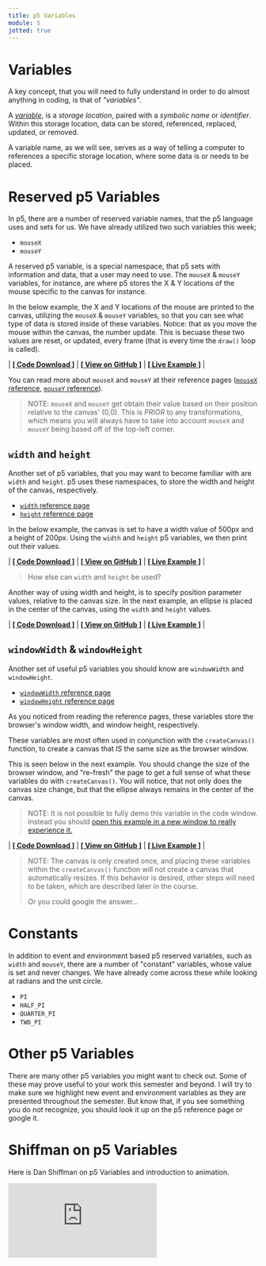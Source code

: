 ```yaml
---
title: p5 Variables
module: 5
jotted: true
---
```


# Variables

A key concept, that you will need to fully understand in order to do almost anything in coding, is that of _"variables"_.

A [_variable_](https://en.wikipedia.org/wiki/Variable_(computer_science)), is a _storage location_, paired with a _symbolic name_ or _identifier_. Within this storage location, data can be stored, referenced, replaced, updated, or removed.

A variable name, as we will see, serves as a way of telling a computer to references a specific storage location, where some data is or needs to be placed.


# Reserved p5 Variables

In p5, there are a number of reserved variable names, that the p5 language uses and sets for us. We have already utilized two such variables this week;

- `mouseX`
- `mouseY`

A reserved p5 variable, is a special namespace, that p5 sets with information and data, that a user may need to use. The `mouseX` & `mouseY` variables, for instance, are where p5 stores the X & Y locations of the mouse specific to the canvas for instance.

In the below example, the X and Y locations of the mouse are printed to the canvas, utilizing the `mouseX` & `mouseY` variables, so that you can see what type of data is stored inside of these variables. Notice: that as you move the mouse within the canvas, the number update. This is becuase these two values are reset, or updated, every frame (that is every time the `draw()` loop is called).


<div id="jotted-demo-1" class="jotted-theme-stacked" style="649px"></div>

<script>
    new Jotted(document.querySelector("#jotted-demo-1"), {
    files: [
        {
            type: "js",
            hide: false,
            url:"https://raw.githubusercontent.com/Montana-Media-Arts/120_CreativeCoding/master/lecture_code/05/02_mouse_location_01/sketch.js"
        },
        {
            type: "html",
            hide: true,
            url:"../../../p5_resources/index.html"
        }
    ],
    showBlank: false,
    showResult: true,
    plugins: [
        { name: 'ace', options: { "maxLines": 50 } },
        // { name: 'console', options: { autoClear: true } },
    ]
});
</script>

| [**[ Code Download ]**](https://github.com/Montana-Media-Arts/120_CreativeCoding/raw/master/lecture_code/05/02_mouse_location_01/02_mouse_location_01.zip) | [**[ View on GitHub ]**](https://github.com/Montana-Media-Arts/120_CreativeCoding/raw/master/lecture_code/05/02_mouse_location_01/) | [**[ Live Example ]**](https://montana-media-arts.github.io/120_CreativeCoding/lecture_code/05/02_mouse_location_01/) |

You can read more about `mouseX` and `mouseY` at their reference pages ([`mouseX` reference](https://p5js.org/reference/#/p5/mouseX), [`mouseY` reference](https://p5js.org/reference/#/p5/mouseY)).

> NOTE: `mouseX` and `mouseY` get obtain their value based on their position relative to the canvas' (0,0). This is _PRIOR_ to any transformations, which means you will always have to take into account `mouseX` and `mouseY` being based off of the top-left corner.

## `width` and `height`

Another set of p5 variables, that you may want to become familiar with are `width` and `height`. p5 uses these namespaces, to store the width and height of the canvas, respectively.

- [`width` reference page](https://p5js.org/reference/#/p5/width)
- [`height` reference page](https://p5js.org/reference/#/p5/height)

In the below example, the canvas is set to have a width value of 500px and a height of 200px. Using the `width` and `height` p5 variables, we then print out their values.

<div id="jotted-demo-2" class="jotted-theme-stacked"></div>

<script>
    new Jotted(document.querySelector("#jotted-demo-2"), {
    files: [
        {
            type: "js",
            hide: false,
            url:"https://raw.githubusercontent.com/Montana-Media-Arts/120_CreativeCoding/master/lecture_code/05/03_width_height_01/sketch.js"
        },
        {
            type: "html",
            hide: true,
            url:"../../../p5_resources/index.html"
        }
    ],
    showBlank: false,
    showResult: true,
    plugins: [
        { name: 'ace', options: { "maxLines": 50 } },
        // { name: 'console', options: { autoClear: true } },
    ]
});
</script>

| [**[ Code Download ]**](https://github.com/Montana-Media-Arts/120_CreativeCoding/raw/master/lecture_code/05/03_width_height_01/03_width_height_01.zip) | [**[ View on GitHub ]**](https://github.com/Montana-Media-Arts/120_CreativeCoding/raw/master/lecture_code/05/03_width_height_01/) | [**[ Live Example ]**](https://montana-media-arts.github.io/120_CreativeCoding/lecture_code/05/03_width_height_01/) |


> How else can `width` and `height` be used?

Another way of using width and height, is to specify position parameter values, relative to the canvas size. In the next example, an ellipse is placed in the center of the canvas, using the `width` and `height` values.

<div id="jotted-demo-3" class="jotted-theme-stacked"></div>

<script>
    new Jotted(document.querySelector("#jotted-demo-3"), {
    files: [
        {
            type: "js",
            hide: false,
            url:"https://raw.githubusercontent.com/Montana-Media-Arts/120_CreativeCoding/master/lecture_code/05/03_width_height_02/sketch.js"
        },
        {
            type: "html",
            hide: true,
            url:"../../../p5_resources/index.html"
        }
    ],
    showBlank: false,
    showResult: true,
    plugins: [
        { name: 'ace', options: { "maxLines": 50 } },
        // { name: 'console', options: { autoClear: true } },
    ]
});
</script>

| [**[ Code Download ]**](https://github.com/Montana-Media-Arts/120_CreativeCoding/raw/master/lecture_code/05/03_width_height_02/03_width_height_02.zip) | [**[ View on GitHub ]**](https://github.com/Montana-Media-Arts/120_CreativeCoding/raw/master/lecture_code/05/03_width_height_02/) | [**[ Live Example ]**](https://montana-media-arts.github.io/120_CreativeCoding/lecture_code/05/03_width_height_02/) |


## `windowWidth` & `windowHeight`

Another set of useful p5 variables you should know are `windowWidth` and `windowHeight`.

- [`windowWidth` reference page](https://p5js.org/reference/#/p5/windowWidth)
- [`windowHeight` reference page](https://p5js.org/reference/#/p5/windowHeight)

As you noticed from reading the reference pages, these variables store the browser's window width, and window height, respectively.

These variables are most often used in conjunction with the `createCanvas()` function, to create a canvas that _IS_ the same size as the browser window.

This is seen below in the next example. You should change the size of the browser window, and "re-fresh" the page to get a full sense of what these variables do with `createCanvas()`. You will notice, that not only does the canvas size change, but that the ellipse always remains in the center of the canvas.

> NOTE: It is not possible to fully demo this variable in the code window. Instead you should <a href="https://montana-media-arts.github.io/120_CreativeCoding/lecture_code/05/04_window_vars_01/" target="_blank">open this example in a new window to really experience it.</a>


<div id="jotted-demo-4" class="jotted-theme-stacked" style="600px"></div>

<script>
    new Jotted(document.querySelector("#jotted-demo-4"), {
    files: [
        {
            type: "js",
            hide: false,
            content: `
function setup() {
    // get p5 to query the size of the browser window
    // then create a canvas the same size.
    // createCanvas( windowWidth, windowHeight );
    createCanvas( windowWidth, 600 );
}

function draw() {
    background( 'rgb(219, 206, 87)' );

    // translate to the "center" of the canvas
    // do this using width and height
    translate( width/2, height/2 );

    // draw a circle
    ellipse( 0, 0, 50 );
}`
        },
        {
            type: "html",
            hide: true,
            url:"../../../p5_resources/index.html"
        }
    ],
    showBlank: false,
    showResult: true,
    plugins: [
        { name: 'ace', options: { "maxLines": 50 } },
        // { name: 'console', options: { autoClear: true } },
    ]
});
</script>

| [**[ Code Download ]**](https://github.com/Montana-Media-Arts/120_CreativeCoding/raw/master/lecture_code/05/04_window_vars_01/04_window_vars_01.zip) | [**[ View on GitHub ]**](https://github.com/Montana-Media-Arts/120_CreativeCoding/raw/master/lecture_code/05/04_window_vars_01/) | [**[ Live Example ]**](https://montana-media-arts.github.io/120_CreativeCoding/lecture_code/05/04_window_vars_01/) |



> NOTE: The canvas is only created once, and placing these variables within the `createCanvas()` function will not create a canvas that automatically resizes. If this behavior is desired, other steps will need to be taken, which are described later in the course.
>
> Or you could google the answer...


# Constants

In addition to event and environment based p5 reserved variables, such as `width` and `mouseY`, there are a number of "constant" variables, whose value is set and never changes. We have already come across these while looking at radians and the unit circle.

- `PI`
- `HALF_PI`
- `QUARTER_PI`
- `TWO_PI`


# Other p5 Variables

There are many other p5 variables you might want to check out. Some of these may prove useful to your work this semester and beyond. I will try to make sure we highlight new event and environment variables as they are presented throughout the semester. But know that, if you see something you do not recognize, you should look it up on the p5 reference page or google it.



# Shiffman on p5 Variables

Here is Dan Shiffman on p5 Variables and introduction to animation.

<div class="embed-responsive embed-responsive-16by9"><iframe class="embed-responsive-item" src="https://www.youtube.com/embed/RnS0YNuLfQQ" frameborder="0" allowfullscreen></iframe></div>
